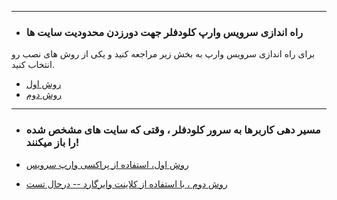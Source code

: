 ***

- ### راه اندازی سرویس وارپ کلودفلر جهت دورزدن محدودیت سایت ها

برای راه اندازی سرویس وارپ به بخش زیر مراجعه کنید و یکی از روش های نصب رو انتخاب کنید.


 - [روش اول](https://github.com/ExtremeDot/vpn_setups/blob/main/FullSteps/WARP-Setup/Method-A.md)
 - [روش دوم](https://github.com/ExtremeDot/vpn_setups/blob/main/FullSteps/WARP-Setup/Method-B.md)


***


- ### مسیر دهی کاربرها به سرور کلودفلر ، وقتی که سایت های مشخص شده را باز میکنند!


- [روش اول، استفاده از پراکسی وارپ سرویس](https://github.com/ExtremeDot/vpn_setups/blob/main/FullSteps/routing/V2RAY/warp-proxy.md)
- [روش دوم ، با استفاده از کلاینت وایرگارد -- درحال تست](https://github.com/ExtremeDot/vpn_setups/blob/main/FullSteps/routing/V2RAY/Wireguard.md)
